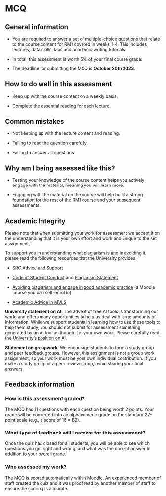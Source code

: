 

# MCQ

## General information

- You are required to answer a set of multiple-choice questions that relate to the course content for RM1 covered in weeks 1-4. This includes lectures, data skills, labs and academic writing tutorials. 

- In total, this assessment is worth 5% of your final course grade. 

- The deadline for submitting the MCQ is **October 20th 2023**.

## How to do well in this assessment

- Keep up with the course content on a weekly basis.

- Complete the essential reading for each lecture.

## Common mistakes

- Not keeping up with the lecture content and reading.

- Failing to read the question carefully.

- Failing to answer all questions. 

## Why am I being assessed like this?

- Testing your knowledge of the course content helps you actively engage with the material, meaning you will learn more.

- Engaging with the material on the course will help build a strong foundation for the rest of the RM1 course and your subsequent assessments. 

## Academic Integrity

Please note that when submitting your work for assessment we accept it on the understanding that it is your own effort and work and unique to the set assignment. 

To support you in understanding what plagiarism is and in avoiding it, please read the following resources that the University provides:

-	[SRC Advice and Support](https://www.glasgowunisrc.org/advice/)

-	[Code of Student Conduct](https://www.gla.ac.uk/myglasgow/apg/policies/uniregs/regulations2023-24/feesandgeneral/studentsupportandconductmatters/reg33/) and [Plagiarism Statement](https://www.gla.ac.uk/myglasgow/apg/policies/uniregs/regulations2023-24/feesandgeneral/studentsupportandconductmatters/reg32/)

-	[Avoiding plagiarism and engage in good academic practice](https://moodle.gla.ac.uk/course/view.php?id=13038) (a Moodle course you can self-enrol in)

-	[Academic Advice in MVLS](https://www.gla.ac.uk/myglasgow/sld/writingstudyadvice/mvls/)

**University statement on AI**: The advent of free AI tools is transforming our world and offers many opportunities to help us deal with large amounts of information. While we support students in learning how to use these tools to help them study, you should not submit for assessment something generated by an AI tool as though it is your own work. Please carefully read the [University’s position on AI](https://www.gla.ac.uk/myglasgow/sld/ai/).

**Statement on groupwork**: We encourage students to form a study group and peer feedback groups. However, this assignment is not a group work assignment, so your work must be your own individual contribution. If you make a study group or a peer review group, avoid sharing your final answers.

## Feedback information

### How is this assessment graded?

The MCQ has 11 questions with each question being worth 2 points. Your grade will be converted into an alphanumeric grade on the standard 22-point scale (e.g., a score of 16 = B2). 

### What type of feedback will I receive for this assessment?

Once the quiz has closed for all students, you will be able to see which questions you got right and wrong, and what was the correct answer in addition to your overall grade. 

### Who assessed my work?

The MCQ is scored automatically within Moodle. An experienced member of staff created the quiz and it was proof read by another member of staff to ensure the scoring is accurate. 
